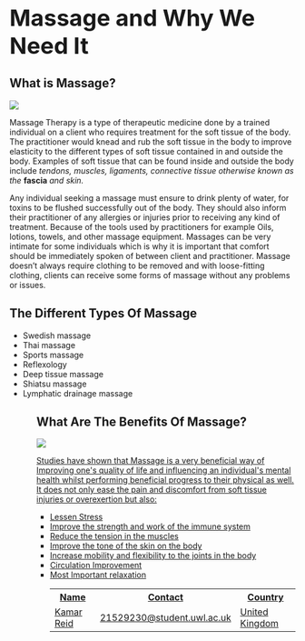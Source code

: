 <!DOCTYPE html>
<html>
<head>
<div class = "header"> <h1 style="font-size:40px;">Massage and Why We Need It</h1> </div>
<meta charset= "utf-8">
<meta name="viewport"content=width=device-width, initial-scale=1">
</header>
<body>
<h2>What is Massage?</h2>
<img src="https://images.unsplash.com/photo-1591343395082-e120087004b4?ixlib=rb-4.0.3&ixid=MnwxMjA3fDB8MHxwaG90by1wYWdlfHx8fGVufDB8fHx8&auto=format&fit=crop&w=1471&q=80![image](https://user-images.githubusercontent.com/127986150/225416642-1a985c6e-7f8c-4f6a-a87b-5fd60019d690.png)">

<p> Massage Therapy is a type of therapeutic medicine done by a trained individual on a client who requires treatment for the soft tissue of the body. The practitioner would knead and rub the soft tissue in the body to improve elasticity to the different types of soft tissue contained in and outside the body. Examples of soft tissue that can be found inside and outside the body include <I> tendons, muscles, ligaments, connective tissue otherwise known as the </I><b>fascia</b><I> and skin.</I>
<p>

<p>Any individual seeking a massage must ensure to drink plenty of water, for toxins to be flushed successfully out of the body. They should also inform their practitioner of any allergies or injuries prior to receiving any kind of treatment. Because of the tools used by practitioners for example Oils, lotions, towels, and other massage equipment. Massages can be very intimate for some individuals which is why it is important that comfort should be immediately spoken of between client and practitioner. Massage doesn’t always require clothing to be removed and with loose-fitting clothing, clients can receive some forms of massage without any problems or issues. </p>
<h2> The Different Types Of Massage </h2>
<ul>
<li>Swedish massage</li>
<li>Thai massage</li>
<li>Sports massage</li>
<li>Reflexology</li>
<li>Deep tissue massage</li>
<li>Shiatsu massage</li>
<li>Lymphatic drainage massage</li>
<ul>

<h2><B> What Are The Benefits Of Massage?</B> </h2>
<img src="https://images.unsplash.com/photo-1598901986949-f593ff2a31a6?ixlib=rb-4.0.3&ixid=MnwxMjA3fDB8MHxwaG90by1wYWdlfHx8fGVufDB8fHx8&auto=format&fit=crop&w=1497&q=80![image](https://user-images.githubusercontent.com/127986150/225416267-c62e9ccd-478e-47f6-92f1-d3d5ea14e7c1.png)">

<p>
<a href= "https://www.mayoclinic.org/tests-procedures/massage-therapy/about/pac-20384595"</a>
 Studies have shown that Massage is a very beneficial way of Improving one's quality of life and influencing an individual's mental health whilst performing beneficial progress to their physical as well. It does not only ease the pain and discomfort from  soft tissue injuries or overexertion but also:</p>
<ul> 
<li>Lessen Stress</li>
<li>Improve the strength and work of the immune system</li>
<li>Reduce the tension in the muscles</li>
<li>Improve the tone of the skin on the body</li> 
<li>Increase mobility and flexibility to the joints in the body</li>
<li>Circulation Improvement</li>
<li>Most Important relaxation </li>

<table>
  <tr>
    <th>Name</th>
    <th>Contact</th> 
    <th>Country</th>
  </tr>
  <tr>
    <td>Kamar Reid</td>
    <td>21529230@student.uwl.ac.uk</td> 
    <td>United Kingdom</td>
  </tr>
</table>

</body>
</html>
